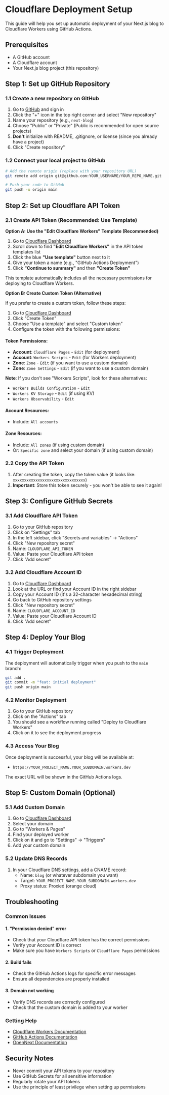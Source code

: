 # Cloudflare Deployment Setup

This guide will help you set up automatic deployment of your Next.js blog to Cloudflare Workers using GitHub Actions.

## Prerequisites

- A GitHub account
- A Cloudflare account
- Your Next.js blog project (this repository)

## Step 1: Set up GitHub Repository

### 1.1 Create a new repository on GitHub

1. Go to [GitHub](https://github.com) and sign in
2. Click the "+" icon in the top right corner and select "New repository"
3. Name your repository (e.g., `next-blog`)
4. Choose "Public" or "Private" (Public is recommended for open source projects)
5. **Don't** initialize with README, .gitignore, or license (since you already have a project)
6. Click "Create repository"

### 1.2 Connect your local project to GitHub

```bash
# Add the remote origin (replace with your repository URL)
git remote add origin git@github.com:YOUR_USERNAME/YOUR_REPO_NAME.git

# Push your code to GitHub
git push -u origin main
```

## Step 2: Set up Cloudflare API Token

### 2.1 Create API Token (Recommended: Use Template)

**Option A: Use the "Edit Cloudflare Workers" Template (Recommended)**

1. Go to [Cloudflare Dashboard](https://dash.cloudflare.com/profile/api-tokens)
2. Scroll down to find **"Edit Cloudflare Workers"** in the API token templates list
3. Click the blue **"Use template"** button next to it
4. Give your token a name (e.g., "GitHub Actions Deployment")
5. Click **"Continue to summary"** and then **"Create Token"**

This template automatically includes all the necessary permissions for deploying to Cloudflare Workers.

**Option B: Create Custom Token (Alternative)**

If you prefer to create a custom token, follow these steps:

1. Go to [Cloudflare Dashboard](https://dash.cloudflare.com/profile/api-tokens)
2. Click "Create Token"
3. Choose "Use a template" and select "Custom token"
4. Configure the token with the following permissions:

#### Token Permissions:
- **Account**: `Cloudflare Pages` - `Edit` (for deployment)
- **Account**: `Workers Scripts` - `Edit` (for Workers deployment)
- **Zone**: `Zone` - `Edit` (if you want to use a custom domain)
- **Zone**: `Zone Settings` - `Edit` (if you want to use a custom domain)

**Note**: If you don't see "Workers Scripts", look for these alternatives:
- `Workers Builds Configuration` - `Edit`
- `Workers KV Storage` - `Edit` (if using KV)
- `Workers Observability` - `Edit`

#### Account Resources:
- Include: `All accounts`

#### Zone Resources:
- Include: `All zones` (if using custom domain)
- Or: `Specific zone` and select your domain (if using custom domain)

### 2.2 Copy the API Token

1. After creating the token, copy the token value (it looks like: `xxxxxxxxxxxxxxxxxxxxxxxxxxxxxxxx`)
2. **Important**: Store this token securely - you won't be able to see it again!

## Step 3: Configure GitHub Secrets

### 3.1 Add Cloudflare API Token

1. Go to your GitHub repository
2. Click on "Settings" tab
3. In the left sidebar, click "Secrets and variables" → "Actions"
4. Click "New repository secret"
5. Name: `CLOUDFLARE_API_TOKEN`
6. Value: Paste your Cloudflare API token
7. Click "Add secret"

### 3.2 Add Cloudflare Account ID

1. Go to [Cloudflare Dashboard](https://dash.cloudflare.com)
2. Look at the URL or find your Account ID in the right sidebar
3. Copy your Account ID (it's a 32-character hexadecimal string)
4. Go back to GitHub repository settings
5. Click "New repository secret"
6. Name: `CLOUDFLARE_ACCOUNT_ID`
7. Value: Paste your Cloudflare Account ID
8. Click "Add secret"

## Step 4: Deploy Your Blog

### 4.1 Trigger Deployment

The deployment will automatically trigger when you push to the `main` branch:

```bash
git add .
git commit -m "feat: initial deployment"
git push origin main
```

### 4.2 Monitor Deployment

1. Go to your GitHub repository
2. Click on the "Actions" tab
3. You should see a workflow running called "Deploy to Cloudflare Workers"
4. Click on it to see the deployment progress

### 4.3 Access Your Blog

Once deployment is successful, your blog will be available at:
- `https://YOUR_PROJECT_NAME.YOUR_SUBDOMAIN.workers.dev`

The exact URL will be shown in the GitHub Actions logs.

## Step 5: Custom Domain (Optional)

### 5.1 Add Custom Domain

1. Go to [Cloudflare Dashboard](https://dash.cloudflare.com)
2. Select your domain
3. Go to "Workers & Pages"
4. Find your deployed worker
5. Click on it and go to "Settings" → "Triggers"
6. Add your custom domain

### 5.2 Update DNS Records

1. In your Cloudflare DNS settings, add a CNAME record:
   - Name: `blog` (or whatever subdomain you want)
   - Target: `YOUR_PROJECT_NAME.YOUR_SUBDOMAIN.workers.dev`
   - Proxy status: Proxied (orange cloud)

## Troubleshooting

### Common Issues

#### 1. "Permission denied" error
- Check that your Cloudflare API token has the correct permissions
- Verify your Account ID is correct
- Make sure you have `Workers Scripts` or `Cloudflare Pages` permissions

#### 2. Build fails
- Check the GitHub Actions logs for specific error messages
- Ensure all dependencies are properly installed

#### 3. Domain not working
- Verify DNS records are correctly configured
- Check that the custom domain is added to your worker

### Getting Help

- [Cloudflare Workers Documentation](https://developers.cloudflare.com/workers/)
- [GitHub Actions Documentation](https://docs.github.com/en/actions)
- [OpenNext Documentation](https://opennext.js.org/cloudflare/get-started)

## Security Notes

- Never commit your API tokens to your repository
- Use GitHub Secrets for all sensitive information
- Regularly rotate your API tokens
- Use the principle of least privilege when setting up permissions 